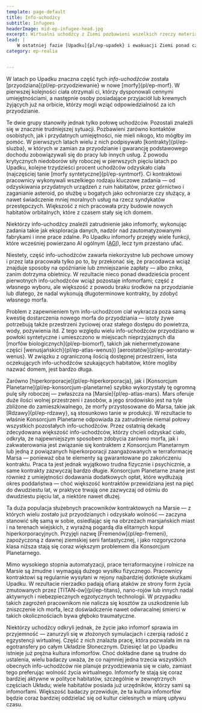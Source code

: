 ```yaml
---
template: page-default
title: Info-uchodźcy
subtitle: Infugees
headerImage: mid-ep-infugee-head.jpg
excerpt: Wirtualni uchodźcy z Ziemi pozbawieni wszelkich rzeczy materialnych - nawet ciał
lead: |
    W ostatniej fazie [Upadku]{pl/ep-upadek} i ewakuacji Ziemi ponad czterysta milionów uchodźców zostało załadowanych i [przetransmitowanych](#) do orbitalnych baz danych w całym Układzie Słonecznym. Zmuszeni byli opuścić Ziemię bez jakiegokolwiek dobytku — nawet bez własnych ciał. Stali się [infomorfami]{pl/ep-infomorf}, którzy nie posiadali nic prócz własnego umysłu i wspomnień — była to najbiedniejsza grupa uchodźców w historii transhumanizmu.
category: ep-realia


---
```

W latach po Upadku znaczna część tych _info-uchodźców_ została [przyodziana]{pl/ep-przyodziewanie} w nowe [morfy]{pl/ep-morf}. W pierwszej kolejności ciała otrzymali ci, którzy dysponowali cennymi umiejętnościami, a następnie osoby posiadające przyjaciół lub krewnych żyjących już na orbicie, którzy mogli wziąć odpowiedzialność za ich przyodzianie.

Te dwie grupy stanowiły jednak tylko połowę uchodźców. Pozostali znaleźli się w znacznie trudniejszej sytuacji. Pozbawieni zarówno kontaktów osobistych, jak i przydatnych umiejętności, nie mieli nikogo, kto mógłby im pomóc. W pierwszych latach wielu z nich podpisywało [kontrakty]{pl/ep-sluzba}, w których w zamian za przyodzianie i gwarancję podstawowego dochodu zobowiązywali się do pracy lub innych usług. Z powodu krytycznych niedoborów siły roboczej w pierwszych pięciu latach po Upadku, kolejne trzydzieści procent uchodźców odzyskało ciała (najczęściej tanie [morfy syntetyczne]{pl/ep-syntmorf}. Ci kontraktowi pracownicy wykonywali wszelkiego rodzaju kluczowe zadania — od odzyskiwania przydatnych urządzeń z ruin habitatów, przez górnictwo i zaganianie asteroid, po służbę u bogatych jako ochroniarze czy służący, a nawet świadczenie mniej moralnych usług na rzecz syndykatów przestępczych. Większość z nich pracowała przy budowie nowych habitatów orbitalnych, które z czasem stały się ich domem.

Niektórzy info-uchodźcy znaleźli zatrudnienie jako infomorfy, wykonując zadania takie jak eksploracja danych, nadzór nad zautomatyzowanymi fabrykami i inne prace zdalne. Po Upadku infomorfy przejęły wiele funkcji, które wcześniej powierzano AI ogólnym ([AGI](#)), lecz tym przestano ufać.

Niestety, część info-uchodźców zawarła niekorzystne lub pechowe umowy i przez lata pracowała tylko po to, by przekonać się, że pracodawca wciąż znajduje sposoby na opóźnianie lub zmniejszanie zapłaty — albo znika, zanim dotrzyma obietnicy. W rezultacie nieco ponad dwadzieścia procent pierwotnych info-uchodźców wciąż pozostaje infomorfami; część z własnego wyboru, ale większość z powodu braku środków na przyodzianie lub dlatego, że nadal wykonują długoterminowe kontrakty, by zdobyć własnego morfa.

Problem z zapewnieniem tym info-uchodźcom ciał wykracza poza samą kwestię dostarczenia nowego morfa do przyodziania — istoty żywe potrzebują także przestrzeni życiowej oraz stałego dostępu do powietrza, wody, pożywienia itd. Z tego względu wielu info-uchodźców przyodziano w powłoki syntetyczne i umieszczono w miejscach nieprzyjaznych dla [morfów biologicznych]{pl/ep-biomorf}, takich jak niehermetyzowane części [wenusjańskich]{pl/ep-atlas-wenus}) [aerostatów]{pl/ep-aerostaty-wenus}. W związku z ograniczoną ilością dostępnej przestrzeni, lista oczekujących info-uchodźców szukających habitatów, które mogliby nazwać domem, jest bardzo długa.

Zarówno [hiperkorporacje]{pl/ep-hiperkorporacja}, jak i [Konsorcjum Planetarne]{pl/ep-konsorcjum-planetarne} szybko wykorzystały tę ogromną pulę siły roboczej — zwłaszcza na [Marsie]{pl/ep-atlas-mars}. Mars oferuje duże ilości wolnej przestrzeni i zasobów, a jego środowisko jest na tyle zbliżone do zamieszkiwalnego, że morfy przystosowane do Marsa, takie jak [Rdzawy]{pl/ep-rdzawy}, są stosunkowo tanie w produkcji. W rezultacie to właśnie Konsorcjum Planetarne odpowiada za zatrudnienie niemal połowy wszystkich pozostałych info-uchodźców. Przez ostatnią dekadę zdecydowana większość info-uchodźców, którzy chcieli odzyskać ciało, odkryła, że najpewniejszym sposobem zdobycia zarówno morfa, jak i zakwaterowania jest związanie się kontraktem z Konsorcjum Planetarnym lub jedną z powiązanych hiperkorporacji zaangażowanych w terraformację Marsa — ponieważ oba te elementy są gwarantowane po zakończeniu kontraktu. Praca ta jest jednak wyjątkowo trudna fizycznie i psychicznie, a same kontrakty zazwyczaj bardzo długie. Konsorcjum Planetarne znane jest również z umiejętności dodawania dodatkowych opłat, które wydłużają okres poddaństwa — choć większość kontraktów przewidziana jest na pięć do dwudziestu lat, w praktyce trwają one zazwyczaj od ośmiu do dwudziestu pięciu lat, a niektóre nawet dłużej.

Ta duża populacja służebnych pracowników kontraktowych na Marsie — z których wielu zostało już przyodzianych i odzyskało wolność — zaczyna stanowić siłę samą w sobie, osiedlając się na obrzeżach marsjańskich miast i na terenach wiejskich, z wyraźną pogardą dla elitarnych kopuł hiperkorporacyjnych. Przyjęli nazwę [Fremenów]{pl/ep-fremeni}, zapożyczoną z dawnej ziemskiej serii fantastycznej, i jako rozgoryczona klasa niższa stają się coraz większym problemem dla Konsorcjum Planetarnego.

Mimo wysokiego stopnia automatyzacji, prace terraformacyjne i rolnicze na Marsie są żmudne i wymagają dużego wysiłku fizycznego. Pracownicy kontraktowi są regularnie wysyłani w rejony najbardziej dotknięte skutkami Upadku. W rezultacie nierzadko padają ofiarą ataków ze strony form życia zmutowanych przez [TITAN-ów]{pl/ep-titans}, nano-rojów lub innych nadal aktywnych i niebezpiecznych egzotycznych technologii. W przypadku takich zagrożeń pracownikom nie nalicza się kosztów za uszkodzenie lub zniszczenie ich morfa, lecz doświadczenie nawet odwracalnej śmierci w takich okolicznościach bywa głęboko traumatyczne.

Niektórzy uchodźcy odkryli jednak, że życie jako infomorf sprawia im przyjemność — zanurzyli się w złożonych symulacjach i czerpią radość z egzystencji wirtualnej. Część z nich znalazła pracę, która pozwalała im na egotransfery po całym Układzie Słonecznym. Dziesięć lat po Upadku istnieje już prężna kultura infomorfów. Choć dokładne dane są trudne do ustalenia, wielu badaczy uważa, że co najmniej jedna trzecia wszystkich obecnych info-uchodźców nie planuje przyodziewania się w ciało, zamiast tego preferując wolność życia wirtualnego. Infomorfy te stają się coraz bardziej aktywne w polityce habitatów, szczególnie w zewnętrznych częściach Układu; wiele habitatów posiada już urzędników, którzy sami są infomorfami. Większość badaczy przewiduje, że ta kultura infomorfów będzie coraz bardziej oddzielać się od kultur cielesnych w miarę upływu czasu.

